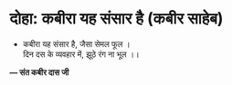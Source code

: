 # दोहा: कबीरा यह संसार है (कबीर साहेब)

- कबीरा यह संसार है, जैसा सेमल फूल ।\
  दिन दस के व्यवहार में, झूठे रंग ना भूल ।।

**— संत कबीर दास जी**
